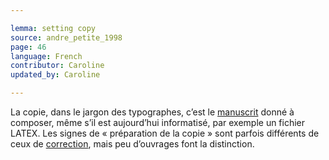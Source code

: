 ```yaml
---

lemma: setting copy
source: andre_petite_1998
page: 46
language: French
contributor: Caroline
updated_by: Caroline

---
```


La copie, dans le jargon des typographes, c’est le [manuscrit](manuscript.html) donné à composer, même s’il est aujourd’hui informatisé, par exemple un fichier LATEX. Les signes de « préparation de la copie » sont parfois différents de ceux de [correction](correction.html), mais peu d’ouvrages font la distinction.
